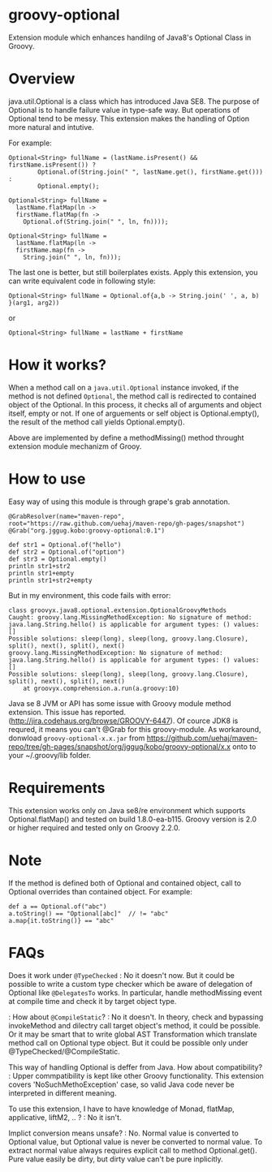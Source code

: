 groovy-optional
===============

Extension module which enhances handilng of Java8's Optional Class in Groovy.

Overview
===============

java.util.Optional is a class which has introduced Java SE8.
The purpose of Optional is to handle failure value in type-safe way.
But operations of Optional tend to be messy.
This extension makes the handling of Option more natural and intutive.

For example:

```
Optional<String> fullName = (lastName.isPresent() && firstName.isPresent()) ? 
        Optional.of(String.join(" ", lastName.get(), firstName.get())) : 
        Optional.empty();
```

```
Optional<String> fullName = 
  lastName.flatMap(ln -> 
  firstName.flatMap(fn -> 
    Optional.of(String.join(" ", ln, fn))));
```

```
Optional<String> fullName = 
  lastName.flatMap(ln -> 
  firstName.map(fn -> 
    String.join(" ", ln, fn)));
```

The last one is better, but still boilerplates exists.
Apply this extension, you can write equivalent code in following style:

```
Optional<String> fullName = Optional.of{a,b -> String.join(' ', a, b) }(arg1, arg2))
```

or

```
Optional<String> fullName = lastName + firstName
```

How it works?
==============

When a method call on a ``java.util.Optional`` instance invoked, if the method is not defined ``Optional``, the method call is redirected to contained object of the Optional. In this process, it checks all of arguments and object itself, empty or not. If one of arguements or self object is Optional.empty(), the result of the method call yields Optional.empty().

Above are implemented by define a methodMissing() method throught extension module mechanizm of Grooy.

How to use
==============

Easy way of using this module is through grape's grab annotation.

```
@GrabResolver(name="maven-repo", root="https://raw.github.com/uehaj/maven-repo/gh-pages/snapshot")
@Grab("org.jggug.kobo:groovy-optional:0.1")

def str1 = Optional.of("hello")
def str2 = Optional.of("option")
def str3 = Optional.empty()
println str1+str2
println str1+empty
println str1+str2+empty
```

But in my environment, this code fails with error:

```
class groovyx.java8.optional.extension.OptionalGroovyMethods
Caught: groovy.lang.MissingMethodException: No signature of method: java.lang.String.hello() is applicable for argument types: () values: []
Possible solutions: sleep(long), sleep(long, groovy.lang.Closure), split(), next(), split(), next()
groovy.lang.MissingMethodException: No signature of method: java.lang.String.hello() is applicable for argument types: () values: []
Possible solutions: sleep(long), sleep(long, groovy.lang.Closure), split(), next(), split(), next()
	at groovyx.comprehension.a.run(a.groovy:10)
```

Java se 8 JVM or API has some issue with Groovy module method extension. This issue has reported.(http://jira.codehaus.org/browse/GROOVY-6447). Of cource JDK8 is requred, it means you can't @Grab for this groovy-module. As workaround, donwload  ``groovy-optional-x.x.jar`` from https://github.com/uehaj/maven-repo/tree/gh-pages/snapshot/org/jggug/kobo/groovy-optional/x.x onto to your ~/.groovy/lib folder.


Requirements
==============

This extension works only on Java se8/re environment which supports Optional.flatMap() and tested on build 1.8.0-ea-b115.
Groovy version is 2.0 or higher required and tested only on Groovy 2.2.0.


Note
==============

If the method is defined both of Optional and contained object, call to Optional overrides than contained object.
For example:

```
def a == Optional.of("abc")
a.toString() == "Optional[abc]"  // != "abc"
a.map{it.toString()} == "abc"
```


FAQs
==============

Does it work under ``@TypeChecked``
: No it doesn't now. But it could be possible to write a custom type checker which be aware of delegation of Optional like ``@DelegatesTo`` works. In particular, handle methodMissing event at compile time and check it by target object type.

: How about ``@CompileStatic``?
: No it doesn't. In theory, check and bypassing invokeMethod and dilectry call target object's method, it could be possible. Or it may be smart that to write global AST Transformation which translate method call on Optional type object. But it could be possible only under @TypeChecked/@CompileStatic.

This way of handling Optional is deffer from Java. How about compatibility?
: Upper commpatibility is kept like other Groovy functionality. This extension covers 'NoSuchMethoException' case, so valid Java code never be interpreted in different meaning.

To use this extension, I have to have knowledge of Monad, flatMap, applicative, liftM2, .. ?
: No it isn't.

Implict conversion means unsafe?
: No. Normal value is converted to Optional value, but Optional value is never be converted to normal value. To extract normal value always requires explicit  call to method Optional.get(). Pure value easily be dirty, but dirty value can't be pure inplicitly.

